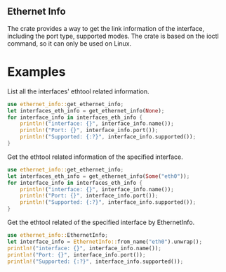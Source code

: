Ethernet Info
---------------------
The crate provides a way to get the link information of the interface, including
the port type, supported modes.
The crate is based on the ioctl command, so it can only be used on Linux.

# Examples
List all the interfaces' ethtool related information.
```rust
use ethernet_info::get_ethernet_info;
let interfaces_eth_info = get_ethernet_info(None);
for interface_info in interfaces_eth_info {
    println!("interface: {}", interface_info.name());
    println!("Port: {}", interface_info.port());
    println!("Supported: {:?}", interface_info.supported());
}
```

Get the ethtool related information of the specified interface.
```rust
use ethernet_info::get_ethernet_info;
let interfaces_eth_info = get_ethernet_info(Some("eth0"));
for interface_info in interfaces_eth_info {
    println!("interface: {}", interface_info.name());
    println!("Port: {}", interface_info.port());
    println!("Supported: {:?}", interface_info.supported());
}
```

Get the ethtool related of the specified interface by EthernetInfo.
```rust
use ethernet_info::EthernetInfo;
let interface_info = EthernetInfo::from_name("eth0").unwrap();
println!("interface: {}", interface_info.name());
println!("Port: {}", interface_info.port());
println!("Supported: {:?}", interface_info.supported());
```
